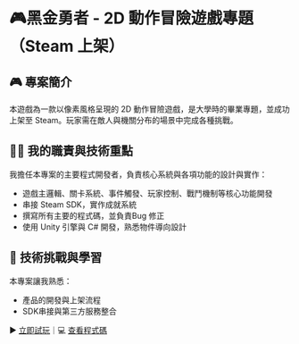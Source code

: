 # 🎮黑金勇者 - 2D 動作冒險遊戲專題（Steam 上架）

## 🎮 專案簡介
本遊戲為一款以像素風格呈現的 2D 動作冒險遊戲，是大學時的畢業專題，並成功上架至 Steam。玩家需在敵人與機關分布的場景中完成各種挑戰。

## 👨‍💻 我的職責與技術重點
我擔任本專案的主要程式開發者，負責核心系統與各項功能的設計與實作：

- 遊戲主邏輯、關卡系統、事件觸發、玩家控制、戰鬥機制等核心功能開發
- 串接 Steam SDK，實作成就系統
- 撰寫所有主要的程式碼，並負責Bug 修正
- 使用 Unity 引擎與 C# 開發，熟悉物件導向設計

## 🚀 技術挑戰與學習
本專案讓我熟悉：
- 產品的開發與上架流程
- SDK串接與第三方服務整合

▶️ [立即試玩](https://store.steampowered.com/app/1665780/Coalhero/)｜💻 [查看程式碼](https://github.com/InagakiRomi/Coalhero/tree/main/%E9%BB%91%E9%87%91%E5%8B%87%E8%80%85/Assets/Scripts)
